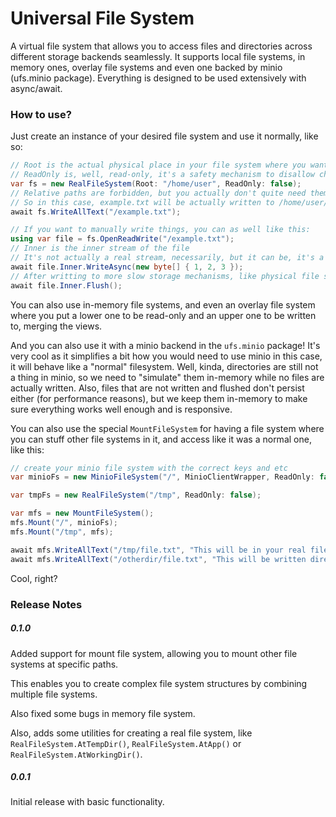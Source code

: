 
# Universal File System
A virtual file system that allows you to access files and directories across different storage backends seamlessly.
It supports local file systems, in memory ones, overlay file systems and even one backed by minio (ufs.minio package).
Everything is designed to be used extensively with async/await.

### How to use?
Just create an instance of your desired file system and use it normally, like so:
```cs
// Root is the actual physical place in your file system where you want this fs to be pointing at as his own root
// ReadOnly is, well, read-only, it's a safety mechanism to disallow changes to this fs (it's probably better to make a wrapping readonly file system later, but this should suffice for most use cases now)
var fs = new RealFileSystem(Root: "/home/user", ReadOnly: false);
// Relative paths are forbidden, but you actually don't quite need them, as this is already relative to the specified root
// So in this case, example.txt will be actually written to /home/user/example.txt, cool right?
await fs.WriteAllText("/example.txt");

// If you want to manually write things, you can as well like this:
using var file = fs.OpenReadWrite("/example.txt");
// Inner is the inner stream of the file
// It's not actually a real stream, necessarily, but it can be, it's a wrapper! And you can create your own wrappers if you desire a more tuned behavior, just make sure to implement things correctly
await file.Inner.WriteAsync(new byte[] { 1, 2, 3 });
// After writting to more slow storage mechanisms, like physical file streams or minio streams, it's important to flush your changes after, so the actual IO operations can be forwarded
await file.Inner.Flush();
```

You can also use in-memory file systems, and even an overlay file system where you put a lower one to be read-only and an upper one to be written to, merging the views.

And you can also use it with a minio backend in the `ufs.minio` package! It's very cool as it simplifies a bit how you would need to use minio in this case, it will behave like a "normal" filesystem. Well, kinda, directories are still not a thing in minio, so we need to "simulate" them in-memory while no files are actually written. Also, files that are not written and flushed don't persist either (for performance reasons), but we keep them in-memory to make sure everything works well enough and is responsive.

You can also use the special `MountFileSystem` for having a file system where you can stuff other file systems in it, and access like it was a normal one, like this:
```cs
// create your minio file system with the correct keys and etc
var minioFs = new MinioFileSystem("/", MinioClientWrapper, ReadOnly: false);

var tmpFs = new RealFileSystem("/tmp", ReadOnly: false);

var mfs = new MountFileSystem();
mfs.Mount("/", minioFs);
mfs.Mount("/tmp", mfs);

await mfs.WriteAllText("/tmp/file.txt", "This will be in your real file system!");
await mfs.WriteAllText("/otherdir/file.txt", "This will be written directly into minio!");
```
Cool, right?

### Release Notes
##### 0.1.0
Added support for mount file system, allowing you to mount other file systems at specific paths.

This enables you to create complex file system structures by combining multiple file systems.

Also fixed some bugs in memory file system.

Also, adds some utilities for creating a real file system, like `RealFileSystem.AtTempDir()`, `RealFileSystem.AtApp()` or `RealFileSystem.AtWorkingDir()`.

##### 0.0.1
Initial release with basic functionality.
